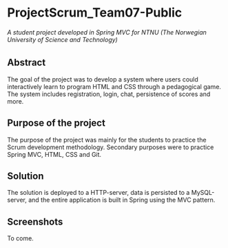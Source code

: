 # ProjectScrum_Team07-Public
###### A student project developed in Spring MVC for NTNU (The Norwegian University of Science and Technology)

## Abstract

The goal of the project was to develop a system where users could interactively learn to program HTML and CSS through a pedagogical game.
The system includes registration, login, chat, persistence of scores and more.

## Purpose of the project

The purpose of the project was mainly for the students to practice the Scrum development methodology. Secondary purposes were to practice Spring MVC, HTML, CSS and Git.

## Solution

The solution is deployed to a HTTP-server, data is persisted to a MySQL-server, and the entire application is built in Spring using the MVC pattern.

## Screenshots

To come.
